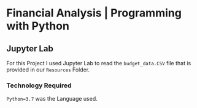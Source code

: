 # Financial Analysis | Programming with Python

## Jupyter Lab

For this Project I used Jupyter Lab to read the `budget_data.CSV` file that is provided in our `Resources` Folder. 

### Technology Required

`Python=3.7` was the Language used.

